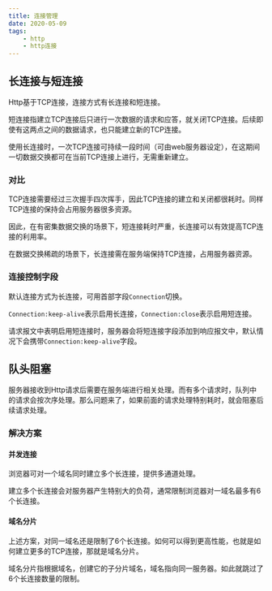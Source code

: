 ```yaml
---
title: 连接管理
date: 2020-05-09
tags:
    - http
    - http连接
---
```


## 长连接与短连接
Http基于TCP连接，连接方式有长连接和短连接。

短连接指建立TCP连接后只进行一次数据的请求和应答，就关闭TCP连接。后续即使有这两点之间的数据请求，也只能建立新的TCP连接。

使用长连接时，一次TCP连接可持续一段时间（可由web服务器设定），在这期间一切数据交换都可在当前TCP连接上进行，无需重新建立。

### 对比
TCP连接需要经过三次握手四次挥手，因此TCP连接的建立和关闭都很耗时。同样TCP连接的保持会占用服务器很多资源。

因此，在有密集数据交换的场景下，短连接耗时严重，长连接可以有效提高TCP连接的利用率。

在数据交换稀疏的场景下，长连接需在服务端保持TCP连接，占用服务器资源。
### 连接控制字段
默认连接方式为长连接，可用首部字段`Connection`切换。

`Connection:keep-alive`表示启用长连接，`Connection:close`表示启用短连接。

请求报文中表明启用短连接时，服务器会将短连接字段添加到响应报文中，默认情况下会携带`Connection:keep-alive`字段。
## 队头阻塞
服务器接收到Http请求后需要在服务端进行相关处理。而有多个请求时，队列中的请求会按次序处理。那么问题来了，如果前面的请求处理特别耗时，就会阻塞后续请求处理。
### 解决方案
#### 并发连接
浏览器可对一个域名同时建立多个长连接，提供多通道处理。

建立多个长连接会对服务器产生特别大的负荷，通常限制浏览器对一域名最多有6个长连接。
#### 域名分片
上述方案，对同一域名还是限制了6个长连接。如何可以得到更高性能，也就是如何建立更多的TCP连接，那就是域名分片。

域名分片指根据域名，创建它的子分片域名，域名指向同一服务器。如此就跳过了6个长连接数量的限制。
